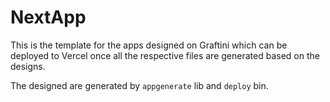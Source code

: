 # NextApp

This is the template for the apps designed on Graftini which can be deployed to Vercel once
all the respective files are generated based on the designs.

The designed are generated by `appgenerate` lib and `deploy` bin.
